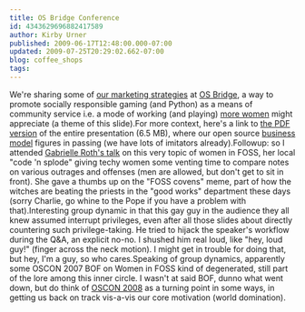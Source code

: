 ```yaml
---
title: OS Bridge Conference
id: 4343629696882417589
author: Kirby Urner
published: 2009-06-17T12:48:00.000-07:00
updated: 2009-07-25T20:29:02.662-07:00
blog: coffee_shops
tags: 
---
```


[](https://blogger.googleusercontent.com/img/b/R29vZ2xl/AVvXsEjwE4qkxvPmmETFO0aCH99zvC0h6XWUITd0BIfV8bUvbfenHJOeN0AmWp9gs6jNLWexdaCEHtzKriEQMyNZfIOUAjGkneXMRzeRBy7nZzWBQLj11e9WZ7mWBNdXOwJVK65UsR7fkkMfoPhF/s1600-h/cto.png)We're sharing some of [our marketing strategies](http://coffeeshopsnet.blogspot.com/2009/04/ongoing-campaign.html) at [OS Bridge](http://opensourcebridge.org/), a way to promote socially responsible gaming (and Python) as a means of community service i.e. a mode of working (and playing) [more women](http://worldgame.blogspot.com/2008/07/women-and-foss.html) might appreciate (a theme of this slide).For more context, here's a link to [the PDF version](http://www.4dsolutions.net/presentations/osbridge2009.pdf) of the entire presentation (6.5 MB), where our open source [business model](http://coffeeshopsnet.blogspot.com/2009/03/open-source.html) figures in passing (we have lots of imitators already).Followup:  so I attended [Gabrielle Roth's talk](http://opensourcebridge.org/sessions/115) on this very topic of women in FOSS, her local "code 'n splode" giving techy women some venting time to compare notes on various outrages and offenses (men are allowed, but don't get to sit in front).  She gave a thumbs up on the "FOSS covens" meme, part of how the witches are beating the priests in the "good works" department these days (sorry Charlie, go whine to the Pope if you have a problem with that).Interesting group dynamic in that this gay guy in the audience they all knew assumed interrupt privileges, even after all those slides about directly countering such privilege-taking.  He tried to hijack the speaker's workflow during the Q&A, an explicit no-no.  I shushed him real loud, like "hey, loud guy!" (finger across the neck motion).  I might get in trouble for doing that, but hey, I'm a guy, so who cares.Speaking of group dynamics, apparently some OSCON 2007 BOF on Women in FOSS kind of degenerated, still part of the lore among this inner circle.  I wasn't at said BOF, dunno what went down, but do think of [OSCON 2008](http://worldgame.blogspot.com/2008/07/women-and-foss.html) as a turning point in some ways, in getting us back on track vis-a-vis our core motivation (world domination).